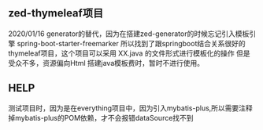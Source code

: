 ## zed-thymeleaf项目
2020/01/16
generator的替代，因为在搭建zed-generator的时候忘记引入模板引擎 spring-boot-starter-freemarker
所以找到了跟springboot结合关系很好的thymeleaf项目，这个项目可以采用 XX.java 的文件形式进行模板化的操作
但是受众不多，资源偏向Html 搭建java模板费时，暂时不进行使用。

## HELP
测试项目时，因为是在everything项目中，因为引入mybatis-plus,所以需要注释掉mybatis-plus的POM依赖，才不会报错dataSource找不到
